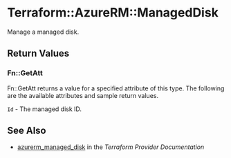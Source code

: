 # Terraform::AzureRM::ManagedDisk

Manage a managed disk.

## Return Values

### Fn::GetAtt

Fn::GetAtt returns a value for a specified attribute of this type. The following are the available attributes and sample return values.

`Id` - The managed disk ID.

## See Also

* [azurerm_managed_disk](https://www.terraform.io/docs/providers/azurerm/r/managed_disk.html) in the _Terraform Provider Documentation_